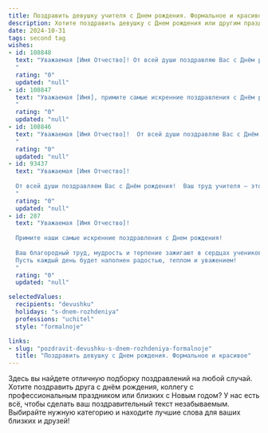 ```yaml
---
title: Поздравить девушку учителя c Днем рождения. Формальное и красивое
description: Хотите поздравить девушку c Днем рождения или другим праздником? Наш ИИ создаст незабываемое поздравление, а вы обязательно выделитесь среди других.  
date: 2024-10-31
tags: second tag
wishes:
- id: 108848
  text: "Уважаемая [Имя Отчество]! От всей души поздравляю Вас с Днём рождения!  Ваш профессионализм и преданность своему делу, Ваша забота и внимание к ученикам - это пример для многих. Желаю Вам крепкого здоровья, неиссякаемой энергии, благополучия и дальнейших успехов в Вашей важной и благородной профессии!  Пусть каждый день приносит радость и удовлетворение от работы, а жизнь будет наполнена счастьем и любовью.
  "
  rating: "0"
  updated: "null"
- id: 108847
  text: "Уважаемая [Имя], примите самые искренние поздравления с Днём рождения!  Ваш профессионализм и преданность своему делу,  ваша забота и  внимание к ученикам вызывают глубокое уважение.  Желаем Вам крепкого здоровья,  неиссякаемой энергии,  творческих успехов и  всего самого доброго в жизни!  Пусть каждый день будет наполнен радостью,  успехами и  окружением любящих людей. Счастья Вам и благополучия!
  "
  rating: "0"
  updated: "null"
- id: 108846
  text: "Уважаемая [Имя Отчество]!  От всей души поздравляю Вас с Днём рождения!  Ваш профессионализм и преданность своему делу,  ваша забота о учениках – это  пример для многих. Желаю Вам крепкого здоровья,  неиссякаемой энергии,  творческих успехов и  многих лет плодотворной работы на благо образования. Счастья,  успехов и всего самого наилучшего!
  "
  rating: "0"
  updated: "null"
- id: 93437
  text: "Уважаемая [Имя Отчество]!
  
  От всей души поздравляем Вас с Днём рождения!  Ваш труд учителя – это благородная и важная миссия, требующая огромной самоотдачи и терпения.  Желаем Вам крепкого здоровья, неиссякаемого оптимизма, вдохновения и успехов во всех начинаниях. Пусть каждый день приносит радость и удовлетворение от Вашей работы, а ученики дарят Вам тепло и уважение. Счастья, благополучия и всего самого доброго!
  "
  rating: "0"
  updated: "null"
- id: 287
  text: "Уважаемая [Имя Отчество]!
  
  Примите наши самые искренние поздравления с Днем рождения!
  
  Ваш благородный труд, мудрость и терпение зажигают в сердцах учеников жажду знаний и стремление к новым вершинам. Желаем Вам крепкого здоровья, неиссякаемого вдохновения, творческих успехов и благодарных учеников.
  Пусть каждый день будет наполнен радостью, теплом и уважением!
  "
  rating: "0"
  updated: "null"

selectedValues:
  recipients: "devushku"
  holidays: "s-dnem-rozhdeniya"
  professions: "uchitel"
  style: "formalnoje"

links:
- slug: "pozdravit-devushku-s-dnem-rozhdeniya-formalnoje"
  title: "Поздравить девушку c Днем рождения. Формальное и красивое"
---
```


Здесь вы найдете отличную подборку поздравлений на любой случай.
Хотите поздравить друга с днём рождения, коллегу с профессиональным праздником или близких с Новым годом? У нас есть всё, чтобы сделать ваш поздравительный текст незабываемым. Выбирайте нужную категорию и находите лучшие слова для ваших близких и друзей!
